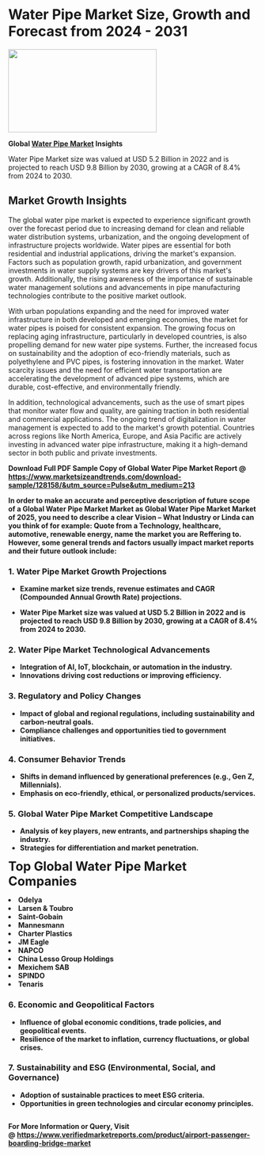 <H1>Water Pipe Market Size, Growth and Forecast from 2024 - 2031</H1><img class="aligncenter size-medium wp-image-584254" src="https://thirdeyenews.in/wp-content/uploads/2024/09/Global-Market-Research-300x168.jpeg" alt="" width="300" height="168" /><p><strong>Global&nbsp;<a href="https://www.marketsizeandtrends.com/download-sample/128158/&amp;utm_source=Pulse&amp;utm_medium=213">Water Pipe Market</a> Insights</strong></p><p>Water Pipe Market size was valued at USD 5.2 Billion in 2022 and is projected to reach USD 9.8 Billion by 2030, growing at a CAGR of 8.4% from 2024 to 2030.</p><p><h2>Market Growth Insights</h2> <p>The global water pipe market is expected to experience significant growth over the forecast period due to increasing demand for clean and reliable water distribution systems, urbanization, and the ongoing development of infrastructure projects worldwide. Water pipes are essential for both residential and industrial applications, driving the market's expansion. Factors such as population growth, rapid urbanization, and government investments in water supply systems are key drivers of this market's growth. Additionally, the rising awareness of the importance of sustainable water management solutions and advancements in pipe manufacturing technologies contribute to the positive market outlook.</p> <p><strong></strong></p> <p>With urban populations expanding and the need for improved water infrastructure in both developed and emerging economies, the market for water pipes is poised for consistent expansion. The growing focus on replacing aging infrastructure, particularly in developed countries, is also propelling demand for new water pipe systems. Further, the increased focus on sustainability and the adoption of eco-friendly materials, such as polyethylene and PVC pipes, is fostering innovation in the market. Water scarcity issues and the need for efficient water transportation are accelerating the development of advanced pipe systems, which are durable, cost-effective, and environmentally friendly.</p> <p>In addition, technological advancements, such as the use of smart pipes that monitor water flow and quality, are gaining traction in both residential and commercial applications. The ongoing trend of digitalization in water management is expected to add to the market's growth potential. Countries across regions like North America, Europe, and Asia Pacific are actively investing in advanced water pipe infrastructure, making it a high-demand sector in both public and private investments.</p> <p><strong></p><p><span class=""><strong>Download Full PDF Sample Copy of Global Water Pipe Market Report</strong> @ <a href="https://www.marketsizeandtrends.com/download-sample/128158/&amp;utm_source=Pulse&amp;utm_medium=213" target="_blank">https://www.marketsizeandtrends.com/download-sample/128158/&amp;utm_source=Pulse&amp;utm_medium=213</a></span></p><p>In order to make an accurate and perceptive description of future scope of a Global&nbsp;Water Pipe Market Market as Global&nbsp;Water Pipe Market Market of 2025, you need to describe a clear Vision &ndash; What Industry or Linda can you think of for example: Quote from a Technology, healthcare, automotive, renewable energy, name the market you are Reffering to. However, some general trends and factors usually impact market reports and their future outlook include:</p><h3>1.&nbsp;<strong>Water Pipe Market Growth Projections</strong></h3><ul><li>Examine market size trends, revenue estimates and CAGR (Compounded Annual Growth Rate) projections.</li><li><p>Water Pipe Market size was valued at USD 5.2 Billion in 2022 and is projected to reach USD 9.8 Billion by 2030, growing at a CAGR of 8.4% from 2024 to 2030.</p></li></ul><h3>2.&nbsp;<strong>Water Pipe Market Technological Advancements</strong></h3><ul><li>Integration of AI, IoT, blockchain, or automation in the industry.</li><li>Innovations driving cost reductions or improving efficiency.</li></ul><h3>3.&nbsp;<strong>Regulatory and Policy Changes</strong></h3><ul><li>Impact of global and regional regulations, including sustainability and carbon-neutral goals.</li><li>Compliance challenges and opportunities tied to government initiatives.</li></ul><h3>4.&nbsp;<strong>Consumer Behavior Trends</strong></h3><ul><li>Shifts in demand influenced by generational preferences (e.g., Gen Z, Millennials).</li><li>Emphasis on eco-friendly, ethical, or personalized products/services.</li></ul><h3>5.&nbsp;<strong>Global Water Pipe Market Competitive Landscape</strong></h3><ul><li>Analysis of key players, new entrants, and partnerships shaping the industry.</li><li>Strategies for differentiation and market penetration.</li></ul><p data-pm-slice="1 1 []"><span style="color: inherit; font-family: inherit; font-size: 25px;">Top Global Water Pipe Market Companies</span></p><div class="" data-test-id=""><p><li>Odelya</li><li> Larsen & Toubro</li><li> Saint-Gobain</li><li> Mannesmann</li><li> Charter Plastics</li><li> JM Eagle</li><li> NAPCO</li><li> China Lesso Group Holdings</li><li> Mexichem SAB</li><li> SPINDO</li><li> Tenaris</li></p></div><h3>6.&nbsp;<strong>Economic and Geopolitical Factors</strong></h3><ul><li>Influence of global economic conditions, trade policies, and geopolitical events.</li><li>Resilience of the market to inflation, currency fluctuations, or global crises.</li></ul><h3>7.&nbsp;<strong>Sustainability and ESG (Environmental, Social, and Governance)</strong></h3><ul><li>Adoption of sustainable practices to meet ESG criteria.</li><li>Opportunities in green technologies and circular economy principles.</li></ul><h2><strong style="font-size: 14px;">For More Information or Query, Visit @&nbsp;</strong><a style="background-color: #ffffff; font-size: 14px;" href="https://www.marketsizeandtrends.com/report/water-pipe-market/" target="_blank">https://www.verifiedmarketreports.com/product/airport-passenger-boarding-bridge-market</a></h2>

